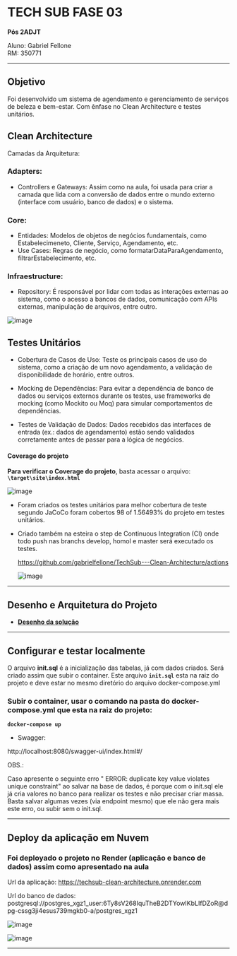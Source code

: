 
# TECH SUB FASE 03

**Pós 2ADJT**

Aluno: Gabriel Fellone  
RM: 350771

---

## Objetivo 

Foi desenvolvido um sistema de agendamento e gerenciamento de serviços de beleza e bem-estar.
Com ênfase no Clean Architecture e testes unitários. 


## Clean Architecture

Camadas da Arquitetura:

### Adapters:
- Controllers e Gateways:  Assim como na aula, foi usada para criar a camada que lida com a conversão de dados entre o mundo externo (interface com usuário, banco de dados) e o sistema.

### Core:
 - Entidades: Modelos de objetos de negócios fundamentais, como Estabelecimeneto, Cliente, Serviço, Agendamento, etc.
 - Use Cases: Regras de negócio, como formatarDataParaAgendamento, filtrarEstabelecimento, etc.

### Infraestructure:
  - Repository: É responsável por lidar com todas as interações externas ao sistema, como o acesso a bancos de dados, comunicação com APIs externas, manipulação de arquivos, entre outro.

![image](https://github.com/user-attachments/assets/2a098a0c-61ad-451d-aca7-59c92484a5b2)


## Testes Unitários

- Cobertura de Casos de Uso: Teste os principais casos de uso do sistema, como a criação de um novo agendamento, a validação de disponibilidade de horário, entre outros.

- Mocking de Dependências: Para evitar a dependência de banco de dados ou serviços externos durante os testes, use frameworks de mocking (como Mockito ou Moq) para simular comportamentos de dependências.

- Testes de Validação de Dados: Dados recebidos das interfaces de entrada (ex.: dados de agendamento) estão sendo validados corretamente antes de passar para a lógica de negócios.

#### Coverage do projeto

**Para verificar o Coverage do projeto**, basta acessar o arquivo: **`\target\site\index.html`** 

![image](https://github.com/user-attachments/assets/9f69422f-34db-4e2e-9622-8a7610076136)


- Foram criados os testes unitários para melhor cobertura de teste segundo JaCoCo foram cobertos 98 of 1.56493% do projeto em testes unitários.

- Criado também na esteira o step de Continuous Integration (CI) onde todo push nas branchs develop, homol e master será executado os testes.

  https://github.com/gabrielfellone/TechSub---Clean-Architecture/actions
  

  ![image](https://github.com/user-attachments/assets/f734ff7b-44ca-42ee-8e7f-eb1d782085f3)



---

## Desenho e Arquitetura do Projeto

- [**Desenho da solução** ](https://miro.com/app/board/uXjVLEUV4GQ=/?share_link_id=386946169252)


---

## Configurar e testar localmente


O arquivo **init.sql** é a inicialização das tabelas, já com dados criados. Será criado assim que subir o container.
Este arquivo **`init.sql`** esta na raiz do projeto e deve estar no mesmo diretório do arquivo docker-compose.yml


### Subir o container, usar o comando na pasta do **docker-compose.yml** que esta na raiz do projeto:

**`docker-compose up`**


- Swagger:

http://localhost:8080/swagger-ui/index.html#/

OBS.:

Caso apresente o seguinte erro " ERROR: duplicate key value violates unique constraint" ao salvar na base de dados, 
é porque com o init.sql ele já cria valores no banco para realizar os testes e não precisar criar massa. Basta salvar algumas vezes (via endpoint mesmo) que ele não gera mais este erro, ou subir sem o init.sql.

---

## Deploy da aplicação em Nuvem

### Foi deployado o projeto no Render (aplicação e banco de dados) assim como apresentado na aula


Url da aplicação:
https://techsub-clean-architecture.onrender.com

Url do banco de dados:
postgresql://postgres_xgz1_user:6Ty8sV268IquTheB2DTYowIKbLIfDZoR@dpg-cssg3ji4esus739mgkb0-a/postgres_xgz1

![image](https://github.com/user-attachments/assets/7be137b3-3df8-4dfd-a9ca-e65d1502be2e)

![image](https://github.com/user-attachments/assets/93ed1158-1008-4306-8a4c-1bb30b0a7533)

---
